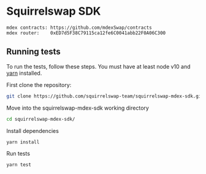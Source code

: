 # Squirrelswap SDK

```
mdex contracts: https://github.com/mdexSwap/contracts
mdex router:    0xED7d5F38C79115ca12fe6C0041abb22F0A06C300
```


## Running tests

To run the tests, follow these steps. You must have at least node v10 and [yarn](https://yarnpkg.com/) installed.

First clone the repository:

```sh
git clone https://github.com/squirrelswap-team/squirrelswap-mdex-sdk.git
```

Move into the squirrelswap-mdex-sdk working directory

```sh
cd squirrelswap-mdex-sdk/
```

Install dependencies

```sh
yarn install
```

Run tests

```sh
yarn test
```
